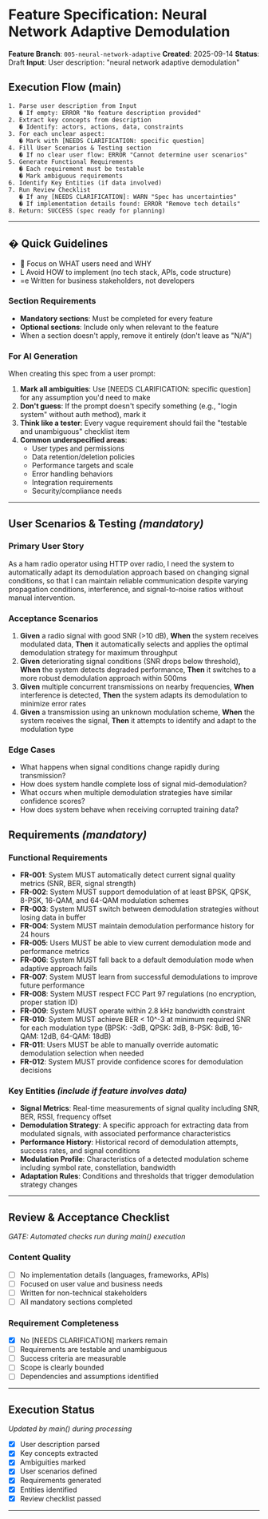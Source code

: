 # Feature Specification: Neural Network Adaptive Demodulation

**Feature Branch**: `005-neural-network-adaptive`
**Created**: 2025-09-14
**Status**: Draft
**Input**: User description: "neural network adaptive demodulation"

## Execution Flow (main)
```
1. Parse user description from Input
   � If empty: ERROR "No feature description provided"
2. Extract key concepts from description
   � Identify: actors, actions, data, constraints
3. For each unclear aspect:
   � Mark with [NEEDS CLARIFICATION: specific question]
4. Fill User Scenarios & Testing section
   � If no clear user flow: ERROR "Cannot determine user scenarios"
5. Generate Functional Requirements
   � Each requirement must be testable
   � Mark ambiguous requirements
6. Identify Key Entities (if data involved)
7. Run Review Checklist
   � If any [NEEDS CLARIFICATION]: WARN "Spec has uncertainties"
   � If implementation details found: ERROR "Remove tech details"
8. Return: SUCCESS (spec ready for planning)
```

---

## � Quick Guidelines
-  Focus on WHAT users need and WHY
- L Avoid HOW to implement (no tech stack, APIs, code structure)
- =e Written for business stakeholders, not developers

### Section Requirements
- **Mandatory sections**: Must be completed for every feature
- **Optional sections**: Include only when relevant to the feature
- When a section doesn't apply, remove it entirely (don't leave as "N/A")

### For AI Generation
When creating this spec from a user prompt:
1. **Mark all ambiguities**: Use [NEEDS CLARIFICATION: specific question] for any assumption you'd need to make
2. **Don't guess**: If the prompt doesn't specify something (e.g., "login system" without auth method), mark it
3. **Think like a tester**: Every vague requirement should fail the "testable and unambiguous" checklist item
4. **Common underspecified areas**:
   - User types and permissions
   - Data retention/deletion policies
   - Performance targets and scale
   - Error handling behaviors
   - Integration requirements
   - Security/compliance needs

---

## User Scenarios & Testing *(mandatory)*

### Primary User Story
As a ham radio operator using HTTP over radio, I need the system to automatically adapt its demodulation approach based on changing signal conditions, so that I can maintain reliable communication despite varying propagation conditions, interference, and signal-to-noise ratios without manual intervention.

### Acceptance Scenarios
1. **Given** a radio signal with good SNR (>10 dB), **When** the system receives modulated data, **Then** it automatically selects and applies the optimal demodulation strategy for maximum throughput
2. **Given** deteriorating signal conditions (SNR drops below threshold), **When** the system detects degraded performance, **Then** it switches to a more robust demodulation approach within 500ms
3. **Given** multiple concurrent transmissions on nearby frequencies, **When** interference is detected, **Then** the system adapts its demodulation to minimize error rates
4. **Given** a transmission using an unknown modulation scheme, **When** the system receives the signal, **Then** it attempts to identify and adapt to the modulation type

### Edge Cases
- What happens when signal conditions change rapidly during transmission?
- How does system handle complete loss of signal mid-demodulation?
- What occurs when multiple demodulation strategies have similar confidence scores?
- How does system behave when receiving corrupted training data?

## Requirements *(mandatory)*

### Functional Requirements
- **FR-001**: System MUST automatically detect current signal quality metrics (SNR, BER, signal strength)
- **FR-002**: System MUST support demodulation of at least BPSK, QPSK, 8-PSK, 16-QAM, and 64-QAM modulation schemes
- **FR-003**: System MUST switch between demodulation strategies without losing data in buffer
- **FR-004**: System MUST maintain demodulation performance history for 24 hours
- **FR-005**: Users MUST be able to view current demodulation mode and performance metrics
- **FR-006**: System MUST fall back to a default demodulation mode when adaptive approach fails
- **FR-007**: System MUST learn from successful demodulations to improve future performance
- **FR-008**: System MUST respect FCC Part 97 regulations (no encryption, proper station ID)
- **FR-009**: System MUST operate within 2.8 kHz bandwidth constraint
- **FR-010**: System MUST achieve BER < 10^-3 at minimum required SNR for each modulation type (BPSK: -3dB, QPSK: 3dB, 8-PSK: 8dB, 16-QAM: 12dB, 64-QAM: 18dB)
- **FR-011**: Users MUST be able to manually override automatic demodulation selection when needed
- **FR-012**: System MUST provide confidence scores for demodulation decisions

### Key Entities *(include if feature involves data)*
- **Signal Metrics**: Real-time measurements of signal quality including SNR, BER, RSSI, frequency offset
- **Demodulation Strategy**: A specific approach for extracting data from modulated signals, with associated performance characteristics
- **Performance History**: Historical record of demodulation attempts, success rates, and signal conditions
- **Modulation Profile**: Characteristics of a detected modulation scheme including symbol rate, constellation, bandwidth
- **Adaptation Rules**: Conditions and thresholds that trigger demodulation strategy changes

---

## Review & Acceptance Checklist
*GATE: Automated checks run during main() execution*

### Content Quality
- [ ] No implementation details (languages, frameworks, APIs)
- [ ] Focused on user value and business needs
- [ ] Written for non-technical stakeholders
- [ ] All mandatory sections completed

### Requirement Completeness
- [x] No [NEEDS CLARIFICATION] markers remain
- [ ] Requirements are testable and unambiguous
- [ ] Success criteria are measurable
- [ ] Scope is clearly bounded
- [ ] Dependencies and assumptions identified

---

## Execution Status
*Updated by main() during processing*

- [x] User description parsed
- [x] Key concepts extracted
- [x] Ambiguities marked
- [x] User scenarios defined
- [x] Requirements generated
- [x] Entities identified
- [x] Review checklist passed

---